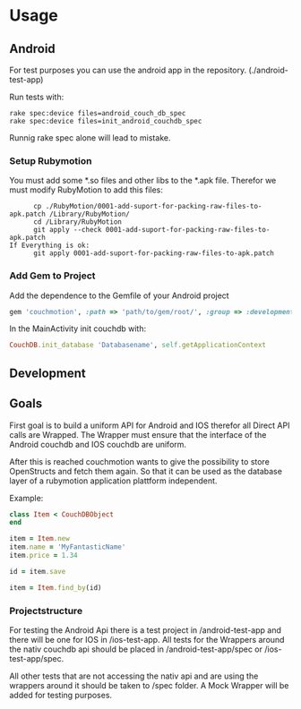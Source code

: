 
# Usage
## Android

For test purposes you can use the android app in the repository. (./android-test-app)

Run tests with:

```
rake spec:device files=android_couch_db_spec
rake spec:device files=init_android_couchdb_spec
```

Runnig rake spec alone will lead to mistake.


### Setup Rubymotion

You must add some *.so files and other libs to the *.apk file. Therefor we must modify RubyMotion to add this files:

```shell
      cp ./RubyMotion/0001-add-suport-for-packing-raw-files-to-apk.patch /Library/RubyMotion/
      cd /Library/RubyMotion
      git apply --check 0001-add-suport-for-packing-raw-files-to-apk.patch
If Everything is ok:
      git apply 0001-add-suport-for-packing-raw-files-to-apk.patch
```

### Add Gem to Project

Add the dependence to the Gemfile of your Android project

```ruby
gem 'couchmotion', :path => 'path/to/gem/root/', :group => :development
```

In the MainActivity init couchdb with:

```ruby
CouchDB.init_database 'Databasename', self.getApplicationContext
```

## Development

## Goals

First goal is to build a uniform API for Android and IOS therefor all Direct API calls are Wrapped. 
The Wrapper must ensure that the interface of the Android couchdb and IOS couchdb are uniform.

After this is reached couchmotion wants to give the possibility to store OpenStructs and fetch them again.
So that it can be used as the database layer of a rubymotion application plattform independent.

Example:

```ruby
class Item < CouchDBObject
end

item = Item.new
item.name = 'MyFantasticName'
item.price = 1.34

id = item.save

item = Item.find_by(id)

```

### Projectstructure

For testing the Android Api there is a test project in /android-test-app and there will be one for IOS in /ios-test-app.
All tests for the Wrappers around the nativ couchdb api should be placed in /android-test-app/spec or /ios-test-app/spec.

All other tests that are not accessing the nativ api and are using the wrappers around it should be taken to /spec folder.
A Mock Wrapper will be added for testing purposes.


